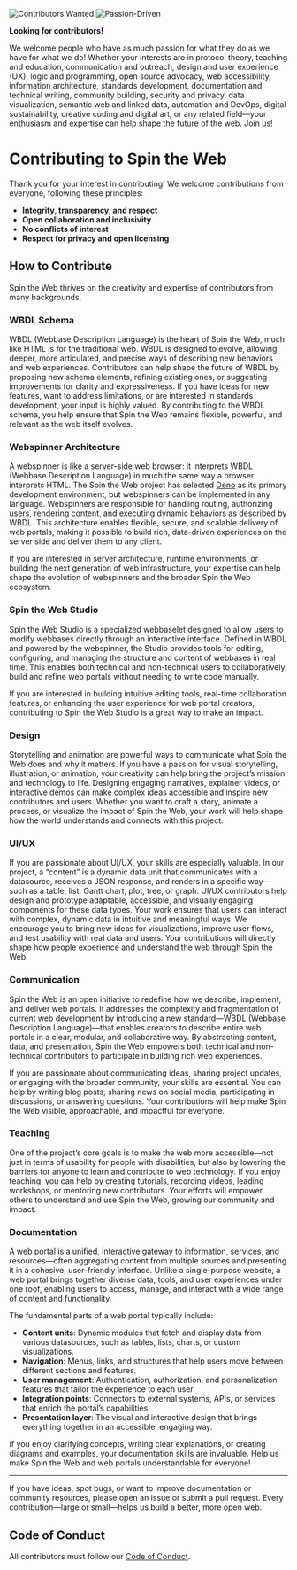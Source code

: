 ![Contributors Wanted](https://img.shields.io/badge/contributors-wanted-brightgreen)
![Passion-Driven](https://img.shields.io/badge/project-passion--driven-blueviolet)

**Looking for contributors!**

We welcome people who have as much passion for what they do as we have for what we do! Whether your interests are in protocol theory, teaching and education, communication and outreach, design and user experience (UX), logic and programming, open source advocacy, web accessibility, information architecture, standards development, documentation and technical writing, community building, security and privacy, data visualization, semantic web and linked data, automation and DevOps, digital sustainability, creative coding and digital art, or any related field—your enthusiasm and expertise can help shape the future of the web. Join us!

# Contributing to Spin the Web

Thank you for your interest in contributing! We welcome contributions from everyone, following these principles:

- **Integrity, transparency, and respect**
- **Open collaboration and inclusivity**
- **No conflicts of interest**
- **Respect for privacy and open licensing**


## How to Contribute

Spin the Web thrives on the creativity and expertise of contributors from many backgrounds. 

### WBDL Schema

WBDL (Webbase Description Language) is the heart of Spin the Web, much like HTML is for the traditional web. WBDL is designed to evolve, allowing deeper, more articulated, and precise ways of describing new behaviors and web experiences. Contributors can help shape the future of WBDL by proposing new schema elements, refining existing ones, or suggesting improvements for clarity and expressiveness. If you have ideas for new features, want to address limitations, or are interested in standards development, your input is highly valued. By contributing to the WBDL schema, you help ensure that Spin the Web remains flexible, powerful, and relevant as the web itself evolves.

### Webspinner Architecture

A webspinner is like a server-side web browser: it interprets WBDL (Webbase Description Language) in much the same way a browser interprets HTML. The Spin the Web project has selected [Deno](https://deno.com/) as its primary development environment, but webspinners can be implemented in any language. Webspinners are responsible for handling routing, authorizing users, rendering content, and executing dynamic behaviors as described by WBDL. This architecture enables flexible, secure, and scalable delivery of web portals, making it possible to build rich, data-driven experiences on the server side and deliver them to any client.

If you are interested in server architecture, runtime environments, or building the next generation of web infrastructure, your expertise can help shape the evolution of webspinners and the broader Spin the Web ecosystem.

### Spin the Web Studio

Spin the Web Studio is a specialized webbaselet designed to allow users to modify webbases directly through an interactive interface. Defined in WBDL and powered by the webspinner, the Studio provides tools for editing, configuring, and managing the structure and content of webbases in real time. This enables both technical and non-technical users to collaboratively build and refine web portals without needing to write code manually.

If you are interested in building intuitive editing tools, real-time collaboration features, or enhancing the user experience for web portal creators, contributing to Spin the Web Studio is a great way to make an impact.

### Design

Storytelling and animation are powerful ways to communicate what Spin the Web does and why it matters. If you have a passion for visual storytelling, illustration, or animation, your creativity can help bring the project’s mission and technology to life. Designing engaging narratives, explainer videos, or interactive demos can make complex ideas accessible and inspire new contributors and users. Whether you want to craft a story, animate a process, or visualize the impact of Spin the Web, your work will help shape how the world understands and connects with this project.

### UI/UX

If you are passionate about UI/UX, your skills are especially valuable. In our project, a “content” is a dynamic data unit that communicates with a datasource, receives a JSON response, and renders in a specific way—such as a table, list, Gantt chart, plot, tree, or graph. UI/UX contributors help design and prototype adaptable, accessible, and visually engaging components for these data types. Your work ensures that users can interact with complex, dynamic data in intuitive and meaningful ways. We encourage you to bring new ideas for visualizations, improve user flows, and test usability with real data and users. Your contributions will directly shape how people experience and understand the web through Spin the Web.

### Communication

Spin the Web is an open initiative to redefine how we describe, implement, and deliver web portals. It addresses the complexity and fragmentation of current web development by introducing a new standard—WBDL (Webbase Description Language)—that enables creators to describe entire web portals in a clear, modular, and collaborative way. By abstracting content, data, and presentation, Spin the Web empowers both technical and non-technical contributors to participate in building rich web experiences.

If you are passionate about communicating ideas, sharing project updates, or engaging with the broader community, your skills are essential. You can help by writing blog posts, sharing news on social media, participating in discussions, or answering questions. Your contributions will help make Spin the Web visible, approachable, and impactful for everyone.

### Teaching

One of the project’s core goals is to make the web more accessible—not just in terms of usability for people with disabilities, but also by lowering the barriers for anyone to learn and contribute to web technology. If you enjoy teaching, you can help by creating tutorials, recording videos, leading workshops, or mentoring new contributors. Your efforts will empower others to understand and use Spin the Web, growing our community and impact.

### Documentation

A web portal is a unified, interactive gateway to information, services, and resources—often aggregating content from multiple sources and presenting it in a cohesive, user-friendly interface. Unlike a single-purpose website, a web portal brings together diverse data, tools, and user experiences under one roof, enabling users to access, manage, and interact with a wide range of content and functionality.

The fundamental parts of a web portal typically include:
- **Content units**: Dynamic modules that fetch and display data from various datasources, such as tables, lists, charts, or custom visualizations.
- **Navigation**: Menus, links, and structures that help users move between different sections and features.
- **User management**: Authentication, authorization, and personalization features that tailor the experience to each user.
- **Integration points**: Connectors to external systems, APIs, or services that enrich the portal’s capabilities.
- **Presentation layer**: The visual and interactive design that brings everything together in an accessible, engaging way.

If you enjoy clarifying concepts, writing clear explanations, or creating diagrams and examples, your documentation skills are invaluable. Help us make Spin the Web and web portals understandable for everyone!

---

If you have ideas, spot bugs, or want to improve documentation or community resources, please open an issue or submit a pull request. Every contribution—large or small—helps us build a better, more open web.

## Code of Conduct
All contributors must follow our [Code of Conduct](CODE_OF_CONDUCT.md).

